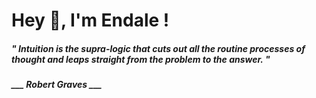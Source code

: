 <h1 title="head"> Hey 👋, I'm Endale !</h1>

**<h5><i>" Intuition is the supra-logic that cuts out all the routine processes of thought and leaps straight from the problem to the answer. "</i></h5>**

*<b>___ Robert Graves ___</b>*

